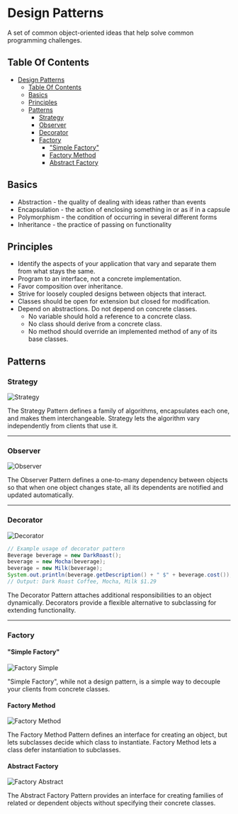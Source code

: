 # Design Patterns

A set of common object-oriented ideas that help solve common programming challenges.

## Table Of Contents

- [Design Patterns](#design-patterns)
  - [Table Of Contents](#table-of-contents)
  - [Basics](#basics)
  - [Principles](#principles)
  - [Patterns](#patterns)
    - [Strategy](#strategy)
    - [Observer](#observer)
    - [Decorator](#decorator)
    - [Factory](#factory)
      - ["Simple Factory"](#simple-factory)
      - [Factory Method](#factory-method)
      - [Abstract Factory](#abstract-factory)

## Basics

* Abstraction - the quality of dealing with ideas rather than events
* Encapsulation - the action of enclosing something in or as if in a capsule
* Polymorphism - the condition of occurring in several different forms
* Inheritance - the practice of passing on functionality

## Principles

* Identify the aspects of your application that vary and separate them from what stays the same.
* Program to an interface, not a concrete implementation.
* Favor composition over inheritance.
* Strive for loosely coupled designs between objects that interact.
* Classes should be open for extension but closed for modification.
* Depend on abstractions. Do not depend on concrete classes.
  * No variable should hold a reference to a concrete class.
  * No class should derive from a concrete class.
  * No method should override an implemented method of any of its base classes.

## Patterns

### Strategy

![Strategy](http://www.plantuml.com/plantuml/svg/hLBDJiCm3BxdANpiXE0DG1CS4QSTTZQDsrfgaYdnLY0gpqv2H9TL4rmu9PQ_7t-Mjq7Goz6Ci1EFGlsxmjUGlgr0Es88y3HWhiX3L02nOnhr39zxmeEpZpJWYPs7wRlC04Cok8HOUCqQke5Ou70FqrnpRawEDNJS3z8igBjZe2BHRAwW0ycbmLz-ir8bsRFDHa1lGbPNGN_wU_v0hw_rsQQdmvPWvHNh-QgvpwQxoNczuDaSHZ9a9VogL99MUX0hPiYIPMji-ohW2_RS_g-NoPANNkS3SRSFAscbjcbtwRo-0000 'Strategy')

The Strategy Pattern defines a family of algorithms, encapsulates each one, and makes them interchangeable.
Strategy lets the algorithm vary independently from clients that use it.

---

### Observer

![Observer](http://www.plantuml.com/plantuml/svg/jLH1JiCm4Bpd5NjCLPe-WAegAa8WWK02YRERR1f374Vs9b8Kmjj9sZXrMmTwuMPfPySpisklD355XKZXUQDHbQYyXunGnIn4U2qs7nWIr1v0BP0I6JLGIXw1mYtNBSmq-UO0Sk802rdYHT1C4eyhWz3-n6iyRvqohU4T6IMeRXanu29FKM16-bXZp35jgMOtIh7giLMuC5HBa8RqsaR6gMG4X297nQXGwAWcXU0HfyfHoXLglUkohKp_p0Zg80WQLyzOLESTt-x4e9xFOwcGXSdW6NXMoa-48eyOeJzfZkNklMoHtWuv-2wD0_2-Z-Htr4kVZZ_gLoCz8Uimksdw_JYke4_U7F8zWx2mwuHbMumwCnRjR4Vhn45zbbNJhPUry4FUvnlVHpSkiACoonW4oyDxiXTNpgp2SDlYAmXWNIZLwZLehlEKLIUOktQk8TDagkPjE7kFJKmlSp4sg6ZFEKnoU9OdalxxKc-5MTH-Lpy0 'Observer')

The Observer Pattern defines a one-to-many dependency between objects so that when one object changes state, all its dependents are notified and updated automatically.

---

### Decorator

![Decorator](http://www.plantuml.com/plantuml/svg/nPF1JeGm48RlVOe99pQhZNhRR3GRnQCNZGzGO8G6Q3Vje2Q4TxViBbrWtIm74s-adN_-Vxuf6ql2K5sL466YZI1j61En9ICIWgGKri8ZVg8H6KB309eFYMNQmXiPgJ98qIP6Rabg1VSGlAj2wIy5yK4IT8eAATTEikn56L9qr8KBQ3ZdxRZKPqXr7PS8YROKBbZBs3vK94pngeKbm6z2bKvZzfryNMSpZVjijmQjrG5Ct4UcJcUGQgE0hrQkiZqXzAHLAYjKv25UI3MOxmoJuwGliYnykr-SXblnRlq2rcFNhbTuKjHDIBcql3zmRFndEtE5FQDUo4zAbX1SxH84wxcyRs_SfUzuk6u7R7IIYp-3qpNxPpfTXFbuxixYsJqQVVtWXsPxLACZjd7OtB__0m00 'Decorator')

```java
// Example usage of decorator pattern
Beverage beverage = new DarkRoast();
beverage = new Mocha(beverage);
beverage = new Milk(beverage);
System.out.println(beverage.getDescription() + " $" + beverage.cost());
// Output: Dark Roast Coffee, Mocha, Milk $1.29
```

The Decorator Pattern attaches additional responsibilities to an object dynamically. Decorators provide a flexible alternative to subclassing for extending functionality.

---

### Factory

#### "Simple Factory"

![Factory Simple](http://www.plantuml.com/plantuml/svg/ZPBB2i8m44Nt-OfPAb9_G11149T2mNrennfeap2TuYFqtqsRgX7QuYeXzypZpcHNioHkgX8ECcD33qXLPKiK8YjbNSD9FPyozGA24m3keh3CMqW6h9VVaPTmRZpt3LjCWykET1NorVYKgn04XdAa_hf8cPGkW1yMb-08kI4DjfFQZMY5Y9epIR8TwIb6rkjjA256Mkh4_HMnnbdaXDOY6QrcgJCMXPfFT9GtgPJKyzLwSTZ42EFY-ONfPOIIyR_nXRoHQy0xeyw7hVlq7-ZNzpGNEP-6VhoFOMBdN_oVV040 'Factory Simple')

"Simple Factory", while not a design pattern, is a simple way to decouple your clients from concrete classes.

#### Factory Method

![Factory Method](http://www.plantuml.com/plantuml/svg/jLEzQiCm4Dxr50TTsYKFq4095Bor13nbLEtFjQXY6UcIDZ5-zqfM11QrAHqwIlVzdj3EiRHyEcegPCN6NkW5t9fQ2FdcsFexghHqZlRgUfKqY548qHa6MVNUCfacJahF1TqrQ53XaIeBoPWczm-a72MroDLeLgd6rh29-Qcq9jMTpGTopULyKMeGH4CQZxVa6NiR4CUfw4Xde-hCTHjAplGscwSeugj7izV3R8mlHbV_J93q5_nfiE2JxQWFvt4oJCebNpJsw7jOqwb8pYpY8sJmvnPmMCLcSKERHPTLs4mz-PR5VosWBFwqW1lybmLaSKEpHPTLMBQ0dHVt_-KR 'Factory Method')

The Factory Method Pattern defines an interface for creating an object, but lets subclasses decide which class to instantiate. Factory Method lets a class defer instantiation to subclasses.

#### Abstract Factory

![Factory Abstract](http://www.plantuml.com/plantuml/svg/lLF1QiCm3BtxAtJSBls1mMZf6EomCTfUTjGSBJ4aph2LGnlwxqjbGMnAkvvwUvAVdfvaUnaP0mzT2wzekGzxM7r73XCs1XM1RJ56-7I70y9eZiPyV4cmdGe85eldTFRcwq2L8y-gTSxJn0rC2Sqblb1sZVFhC4H-wOUwkSxTK5qxzFsw8OfqdVkEmNaCkCN1_aDDBarQK373Q036ZhZfgwEkpWP29i4FZq-dFJhF57xGqeK5YefCfyM2JyK0uaxJWbCw3QZv56YpmkHvAzVzjjHDYNWFC_FaIN6S7PRNcllAg7EzziW4ohlE1NBkh93CPmB50yZhCwPPag-cV_C7 'Factory Abstract')

The Abstract Factory Pattern provides an interface for creating families of related or dependent objects without specifying their concrete classes.
